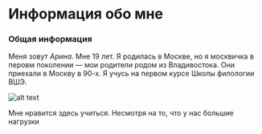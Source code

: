 # Информация обо мне
### Общая информация
Меня зовут *Арина*. Мне 19 лет. Я родилась в Москве, но я москвичка в перовм поколении — мои родители родом из Владивостока. Они приехали в Москву в 90-х. Я учусь на первом курсе Школы филологии ВШЭ.

![alt text](https://www.hse.ru/data/2014/06/24/1310196963/logo_%D1%81_hse_cmyk.jpg.(150x145x123).jpg "Высшая школа экономики")

Мне нравится здесь учиться. Несмотря на то, что у нас большие нагрузки
